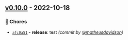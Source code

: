 
## [v0.10.0] - 2022-10-18
### :wrench: Chores
- [`afc0a51`](https://github.com/matheusdavidson/automation-test/commit/afc0a51a80fbf176c136f0fa4f4171b4116c966f) - **release**: test *(commit by [@matheusdavidson](https://github.com/matheusdavidson))*


[v0.10.0]: https://github.com/matheusdavidson/automation-test/compare/v0.9.0...v0.10.0